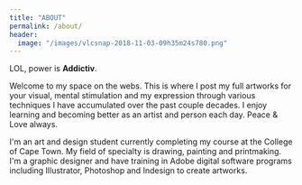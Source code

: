 ```yaml
---
title: "ABOUT"
permalink: /about/
header:
  image: "/images/vlcsnap-2018-11-03-09h35m24s780.png"
---
```


   LOL, power is **Addictiv**.



   Welcome to my space on the webs. This is where I post my full artworks for your visual, mental stimulation and my expression through various techniques I have accumulated over the past couple decades.
   I enjoy learning and becoming better as an artist and person each day. Peace & Love always.

   I'm an art and design student currently completing my course at the College of Cape Town. My field of specialty is drawing, painting and printmaking. I'm a graphic designer and have training in Adobe digital software programs including Illustrator, Photoshop and Indesign to create artworks.
